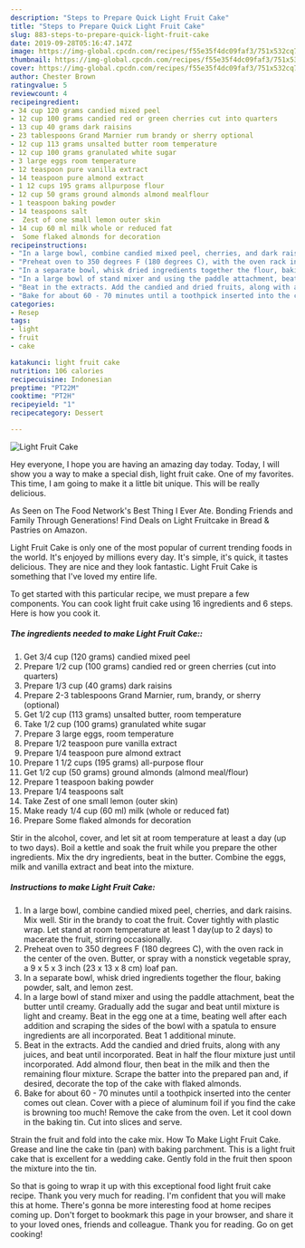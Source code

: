 ```yaml
---
description: "Steps to Prepare Quick Light Fruit Cake"
title: "Steps to Prepare Quick Light Fruit Cake"
slug: 883-steps-to-prepare-quick-light-fruit-cake
date: 2019-09-28T05:16:47.147Z
image: https://img-global.cpcdn.com/recipes/f55e35f4dc09faf3/751x532cq70/light-fruit-cake-recipe-main-photo.jpg
thumbnail: https://img-global.cpcdn.com/recipes/f55e35f4dc09faf3/751x532cq70/light-fruit-cake-recipe-main-photo.jpg
cover: https://img-global.cpcdn.com/recipes/f55e35f4dc09faf3/751x532cq70/light-fruit-cake-recipe-main-photo.jpg
author: Chester Brown
ratingvalue: 5
reviewcount: 4
recipeingredient:
- 34 cup 120 grams candied mixed peel
- 12 cup 100 grams candied red or green cherries cut into quarters
- 13 cup 40 grams dark raisins
- 23 tablespoons Grand Marnier rum brandy or sherry optional
- 12 cup 113 grams unsalted butter room temperature
- 12 cup 100 grams granulated white sugar
- 3 large eggs room temperature
- 12 teaspoon pure vanilla extract
- 14 teaspoon pure almond extract
- 1 12 cups 195 grams allpurpose flour
- 12 cup 50 grams ground almonds almond mealflour
- 1 teaspoon baking powder
- 14 teaspoons salt
-  Zest of one small lemon outer skin
- 14 cup 60 ml milk whole or reduced fat
-  Some flaked almonds for decoration
recipeinstructions:
- "In a large bowl, combine candied mixed peel, cherries, and dark raisins. Mix well. Stir in the brandy to coat the fruit. Cover tightly with plastic wrap. Let stand at room temperature at least 1 day(up to 2 days) to macerate the fruit, stirring occasionally."
- "Preheat oven to 350 degrees F (180 degrees C), with the oven rack in the center of the oven. Butter, or spray with a nonstick vegetable spray, a 9 x 5 x 3 inch (23 x 13 x 8 cm) loaf pan."
- "In a separate bowl, whisk dried ingredients together the flour, baking powder, salt, and lemon zest."
- "In a large bowl of stand mixer and using the paddle attachment, beat the butter until creamy. Gradually add the sugar and beat until mixture is light and creamy. Beat in the egg one at a time, beating well after each addition and scraping the sides of the bowl with a spatula to ensure ingredients are all incorporated. Beat 1 additional minute."
- "Beat in the extracts. Add the candied and dried fruits, along with any juices, and beat until incorporated. Beat in half the flour mixture just until incorporated. Add almond flour, then beat in the milk and then the remaining flour mixture. Scrape the batter into the prepared pan and, if desired, decorate the top of the cake with flaked almonds."
- "Bake for about 60 - 70 minutes until a toothpick inserted into the center comes out clean. Cover with a piece of aluminum foil if you find the cake is browning too much! Remove the cake from the oven.  Let it cool down in the baking tin. Cut into slices and serve."
categories:
- Resep
tags:
- light
- fruit
- cake

katakunci: light fruit cake
nutrition: 106 calories
recipecuisine: Indonesian
preptime: "PT22M"
cooktime: "PT2H"
recipeyield: "1"
recipecategory: Dessert

---
```



![Light Fruit Cake](https://img-global.cpcdn.com/recipes/f55e35f4dc09faf3/751x532cq70/light-fruit-cake-recipe-main-photo.jpg)

Hey everyone, I hope you are having an amazing day today. Today, I will show you a way to make a special dish, light fruit cake. One of my favorites. This time, I am going to make it a little bit unique. This will be really delicious.

As Seen on The Food Network&#39;s Best Thing I Ever Ate. Bonding Friends and Family Through Generations! Find Deals on Light Fruitcake in Bread &amp; Pastries on Amazon.

Light Fruit Cake is only one of the most popular of current trending foods in the world. It's enjoyed by millions every day. It's simple, it's quick, it tastes delicious. They are nice and they look fantastic. Light Fruit Cake is something that I've loved my entire life.


To get started with this particular recipe, we must prepare a few components. You can cook light fruit cake using 16 ingredients and 6 steps. Here is how you cook it.

##### The ingredients needed to make Light Fruit Cake::

1. Get 3/4 cup (120 grams) candied mixed peel
1. Prepare 1/2 cup (100 grams) candied red or green cherries (cut into quarters)
1. Prepare 1/3 cup (40 grams) dark raisins
1. Prepare 2-3 tablespoons Grand Marnier, rum, brandy, or sherry (optional)
1. Get 1/2 cup (113 grams) unsalted butter, room temperature
1. Take 1/2 cup (100 grams) granulated white sugar
1. Prepare 3 large eggs, room temperature
1. Prepare 1/2 teaspoon pure vanilla extract
1. Prepare 1/4 teaspoon pure almond extract
1. Prepare 1 1/2 cups (195 grams) all-purpose flour
1. Get 1/2 cup (50 grams) ground almonds (almond meal/flour)
1. Prepare 1 teaspoon baking powder
1. Prepare 1/4 teaspoons salt
1. Take  Zest of one small lemon (outer skin)
1. Make ready 1/4 cup (60 ml) milk (whole or reduced fat)
1. Prepare  Some flaked almonds for decoration


Stir in the alcohol, cover, and let sit at room temperature at least a day (up to two days). Boil a kettle and soak the fruit while you prepare the other ingredients. Mix the dry ingredients, beat in the butter. Combine the eggs, milk and vanilla extract and beat into the mixture. 

##### Instructions to make Light Fruit Cake:

1. In a large bowl, combine candied mixed peel, cherries, and dark raisins. Mix well. Stir in the brandy to coat the fruit. Cover tightly with plastic wrap. Let stand at room temperature at least 1 day(up to 2 days) to macerate the fruit, stirring occasionally.
1. Preheat oven to 350 degrees F (180 degrees C), with the oven rack in the center of the oven. Butter, or spray with a nonstick vegetable spray, a 9 x 5 x 3 inch (23 x 13 x 8 cm) loaf pan.
1. In a separate bowl, whisk dried ingredients together the flour, baking powder, salt, and lemon zest.
1. In a large bowl of stand mixer and using the paddle attachment, beat the butter until creamy. Gradually add the sugar and beat until mixture is light and creamy. Beat in the egg one at a time, beating well after each addition and scraping the sides of the bowl with a spatula to ensure ingredients are all incorporated. Beat 1 additional minute.
1. Beat in the extracts. Add the candied and dried fruits, along with any juices, and beat until incorporated. Beat in half the flour mixture just until incorporated. Add almond flour, then beat in the milk and then the remaining flour mixture. Scrape the batter into the prepared pan and, if desired, decorate the top of the cake with flaked almonds.
1. Bake for about 60 - 70 minutes until a toothpick inserted into the center comes out clean. Cover with a piece of aluminum foil if you find the cake is browning too much! Remove the cake from the oven. 
Let it cool down in the baking tin. Cut into slices and serve.


Strain the fruit and fold into the cake mix. How To Make Light Fruit Cake. Grease and line the cake tin (pan) with baking parchment. This is a light fruit cake that is excellent for a wedding cake. Gently fold in the fruit then spoon the mixture into the tin. 

So that is going to wrap it up with this exceptional food light fruit cake recipe. Thank you very much for reading. I'm confident that you will make this at home. There's gonna be more interesting food at home recipes coming up. Don't forget to bookmark this page in your browser, and share it to your loved ones, friends and colleague. Thank you for reading. Go on get cooking!
